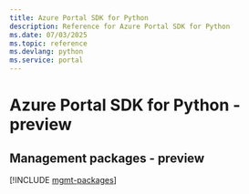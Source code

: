 ```yaml
---
title: Azure Portal SDK for Python
description: Reference for Azure Portal SDK for Python
ms.date: 07/03/2025
ms.topic: reference
ms.devlang: python
ms.service: portal
---
```

# Azure Portal SDK for Python - preview

## Management packages - preview
[!INCLUDE [mgmt-packages](portal-mgmt-index.md)]